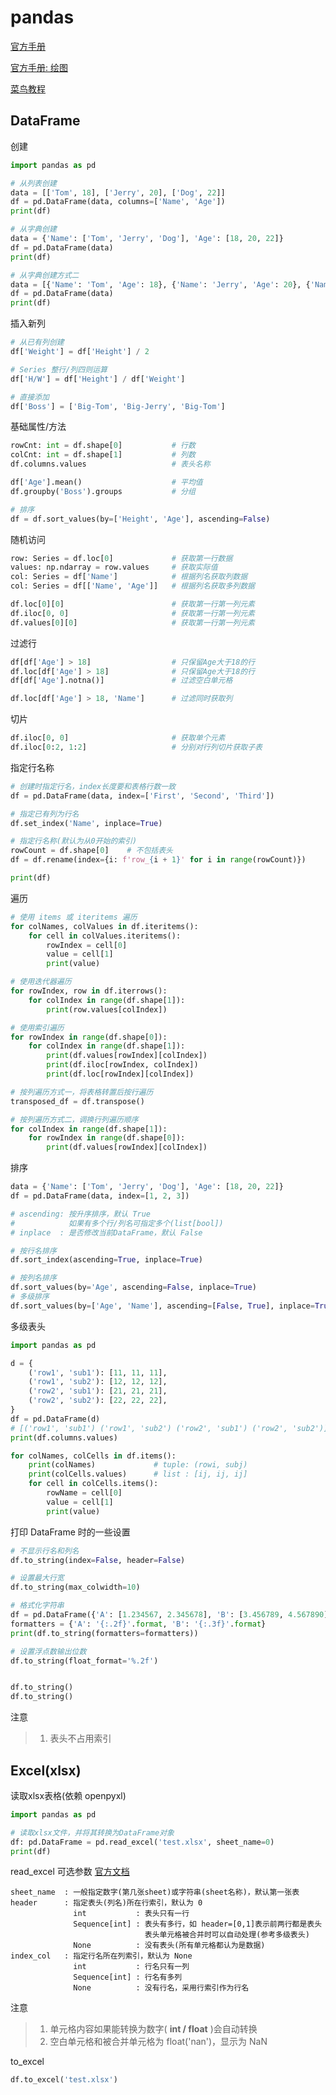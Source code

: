 
# pandas

[官方手册](https://pandas.pydata.org/docs/user_guide/index.html#user-guide)

[官方手册: 绘图](https://pandas.pydata.org/docs/user_guide/visualization.html)

[菜鸟教程](https://www.runoob.com/pandas/pandas-tutorial.html)

## DataFrame

创建

```python
import pandas as pd

# 从列表创建
data = [['Tom', 18], ['Jerry', 20], ['Dog', 22]]
df = pd.DataFrame(data, columns=['Name', 'Age'])
print(df)

# 从字典创建
data = {'Name': ['Tom', 'Jerry', 'Dog'], 'Age': [18, 20, 22]}
df = pd.DataFrame(data)
print(df)

# 从字典创建方式二
data = [{'Name': 'Tom', 'Age': 18}, {'Name': 'Jerry', 'Age': 20}, {'Name': 'Dog', 'Age': 22}]
df = pd.DataFrame(data)
print(df)
```

插入新列

```python
# 从已有列创建
df['Weight'] = df['Height'] / 2

# Series 整行/列四则运算
df['H/W'] = df['Height'] / df['Weight']

# 直接添加
df['Boss'] = ['Big-Tom', 'Big-Jerry', 'Big-Tom']
```

基础属性/方法

```python
rowCnt: int = df.shape[0]           # 行数
colCnt: int = df.shape[1]           # 列数
df.columns.values                   # 表头名称

df['Age'].mean()                    # 平均值
df.groupby('Boss').groups           # 分组

# 排序
df = df.sort_values(by=['Height', 'Age'], ascending=False)
```

随机访问

```python
row: Series = df.loc[0]             # 获取第一行数据
values: np.ndarray = row.values     # 获取实际值
col: Series = df['Name']            # 根据列名获取列数据
col: Series = df[['Name', 'Age']]   # 根据列名获取多列数据

df.loc[0][0]                        # 获取第一行第一列元素
df.iloc[0, 0]                       # 获取第一行第一列元素
df.values[0][0]                     # 获取第一行第一列元素
```

过滤行

```python
df[df['Age'] > 18]                  # 只保留Age大于18的行
df.loc[df['Age'] > 18]              # 只保留Age大于18的行
df[df['Age'].notna()]               # 过滤空白单元格

df.loc[df['Age'] > 18, 'Name']      # 过滤同时获取列
```

切片

```python
df.iloc[0, 0]                       # 获取单个元素
df.iloc[0:2, 1:2]                   # 分别对行列切片获取子表
```

指定行名称

```python
# 创建时指定行名，index长度要和表格行数一致
df = pd.DataFrame(data, index=['First', 'Second', 'Third'])

# 指定已有列为行名
df.set_index('Name', inplace=True)

# 指定行名称(默认为从0开始的索引)
rowCount = df.shape[0]    # 不包括表头
df = df.rename(index={i: f'row_{i + 1}' for i in range(rowCount)})

print(df)
```

遍历

```python
# 使用 items 或 iteritems 遍历
for colNames, colValues in df.iteritems():
    for cell in colValues.iteritems():
        rowIndex = cell[0]
        value = cell[1]
        print(value)

# 使用迭代器遍历
for rowIndex, row in df.iterrows():
    for colIndex in range(df.shape[1]):
        print(row.values[colIndex])

# 使用索引遍历
for rowIndex in range(df.shape[0]):
    for colIndex in range(df.shape[1]):
        print(df.values[rowIndex][colIndex])
        print(df.iloc[rowIndex, colIndex])
        print(df.loc[rowIndex][colIndex])

# 按列遍历方式一，将表格转置后按行遍历
transposed_df = df.transpose()

# 按列遍历方式二，调换行列遍历顺序
for colIndex in range(df.shape[1]):
    for rowIndex in range(df.shape[0]):
        print(df.values[rowIndex][colIndex])
```

排序

```python
data = {'Name': ['Tom', 'Jerry', 'Dog'], 'Age': [18, 20, 22]}
df = pd.DataFrame(data, index=[1, 2, 3])

# ascending: 按升序排序，默认 True
#            如果有多个行/列名可指定多个(list[bool])
# inplace  : 是否修改当前DataFrame，默认 False

# 按行名排序
df.sort_index(ascending=True, inplace=True)

# 按列名排序
df.sort_values(by='Age', ascending=False, inplace=True)
# 多级排序
df.sort_values(by=['Age', 'Name'], ascending=[False, True], inplace=True)
```

多级表头

```python
import pandas as pd

d = {
    ('row1', 'sub1'): [11, 11, 11],
    ('row1', 'sub2'): [12, 12, 12],
    ('row2', 'sub1'): [21, 21, 21],
    ('row2', 'sub2'): [22, 22, 22],
}
df = pd.DataFrame(d)
# [('row1', 'sub1') ('row1', 'sub2') ('row2', 'sub1') ('row2', 'sub2')]
print(df.columns.values)

for colNames, colCells in df.items():
    print(colNames)             # tuple: (rowi, subj)
    print(colCells.values)      # list : [ij, ij, ij]
    for cell in colCells.items():
        rowName = cell[0]
        value = cell[1]
        print(value)
```

打印 DataFrame 时的一些设置

```python
# 不显示行名和列名
df.to_string(index=False, header=False)

# 设置最大行宽
df.to_string(max_colwidth=10)

# 格式化字符串
df = pd.DataFrame({'A': [1.234567, 2.345678], 'B': [3.456789, 4.567890]})
formatters = {'A': '{:.2f}'.format, 'B': '{:.3f}'.format}
print(df.to_string(formatters=formatters))

# 设置浮点数输出位数
df.to_string(float_format='%.2f')


df.to_string()
df.to_string()
```

注意

> 1. 表头不占用索引

## Excel(xlsx)

读取xlsx表格(依赖 openpyxl)

```python
import pandas as pd

# 读取xlsx文件，并将其转换为DataFrame对象
df: pd.DataFrame = pd.read_excel('test.xlsx', sheet_name=0)
print(df)
```

read_excel 可选参数 [官方文档](https://pandas.pydata.org/docs/reference/api/pandas.read_excel.html#pandas.read_excel)

```text
sheet_name  : 一般指定数字(第几张sheet)或字符串(sheet名称)，默认第一张表
header      : 指定表头(列名)所在行索引，默认为 0
              int           : 表头只有一行
              Sequence[int] : 表头有多行，如 header=[0,1]表示前两行都是表头
                              表头单元格被合并时可以自动处理(参考多级表头)
              None          : 没有表头(所有单元格都认为是数据)
index_col   : 指定行名所在列索引，默认为 None
              int           : 行名只有一列
              Sequence[int] : 行名有多列
              None          : 没有行名，采用行索引作为行名
```

注意

> 1. 单元格内容如果能转换为数字( **int / float** )会自动转换
> 2. 空白单元格和被合并单元格为 float('nan')，显示为 NaN

to_excel

```python
df.to_excel('test.xlsx')
```
